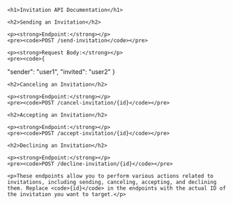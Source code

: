 <body>

    <h1>Invitation API Documentation</h1>

    <h2>Sending an Invitation</h2>

    <p><strong>Endpoint:</strong></p>
    <pre><code>POST /send-invitation</code></pre>

    <p><strong>Request Body:</strong></p>
    <pre><code>{
  "sender": "user1",
  "invited": "user2"
}</code></pre>

    <h2>Canceling an Invitation</h2>

    <p><strong>Endpoint:</strong></p>
    <pre><code>POST /cancel-invitation/{id}</code></pre>

    <h2>Accepting an Invitation</h2>

    <p><strong>Endpoint:</strong></p>
    <pre><code>POST /accept-invitation/{id}</code></pre>

    <h2>Declining an Invitation</h2>

    <p><strong>Endpoint:</strong></p>
    <pre><code>POST /decline-invitation/{id}</code></pre>

    <p>These endpoints allow you to perform various actions related to invitations, including sending, canceling, accepting, and declining them. Replace <code>{id}</code> in the endpoints with the actual ID of the invitation you want to target.</p>

</body>

</html>
